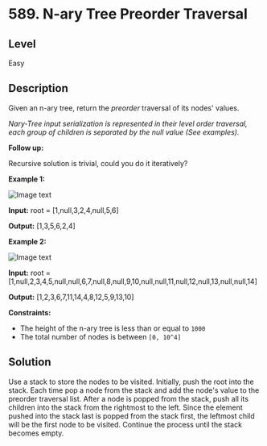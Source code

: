 # 589. N-ary Tree Preorder Traversal
## Level
Easy

## Description
Given an n-ary tree, return the *preorder* traversal of its nodes' values.

*Nary-Tree input serialization is represented in their level order traversal, each group of children is separated by the null value (See examples).*

**Follow up:**

Recursive solution is trivial, could you do it iteratively?

**Example 1:**

![Image text](https://assets.leetcode.com/uploads/2018/10/12/narytreeexample.png)

**Input:** root = [1,null,3,2,4,null,5,6]

**Output:** [1,3,5,6,2,4]

**Example 2:**

![Image text](https://assets.leetcode.com/uploads/2019/11/08/sample_4_964.png)

**Input:** root = [1,null,2,3,4,5,null,null,6,7,null,8,null,9,10,null,null,11,null,12,null,13,null,null,14]

**Output:** [1,2,3,6,7,11,14,4,8,12,5,9,13,10]

**Constraints:**

* The height of the n-ary tree is less than or equal to `1000`
* The total number of nodes is between `[0, 10^4]`

## Solution
Use a stack to store the nodes to be visited. Initially, push the root into the stack. Each time pop a node from the stack and add the node's value to the preorder traversal list. After a node is popped from the stack, push all its children into the stack from the rightmost to the left. Since the element pushed into the stack last is popped from the stack first, the leftmost child will be the first node to be visited. Continue the process until the stack becomes empty.
